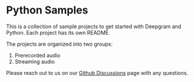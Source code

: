 # Python Samples

This is a collection of sample projects to get started with Deepgram and Python. Each project has its own README.

The projects are organized into two groups:

  1. Prerecorded audio
  2. Streaming audio

Please reach out to us on our [Github Discussions](https://github.com/orgs/deepgram/discussions) page with any questions.
